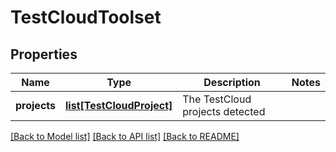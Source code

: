 # TestCloudToolset

## Properties
Name | Type | Description | Notes
------------ | ------------- | ------------- | -------------
**projects** | [**list[TestCloudProject]**](TestCloudProject.md) | The TestCloud projects detected | 

[[Back to Model list]](../README.md#documentation-for-models) [[Back to API list]](../README.md#documentation-for-api-endpoints) [[Back to README]](../README.md)

